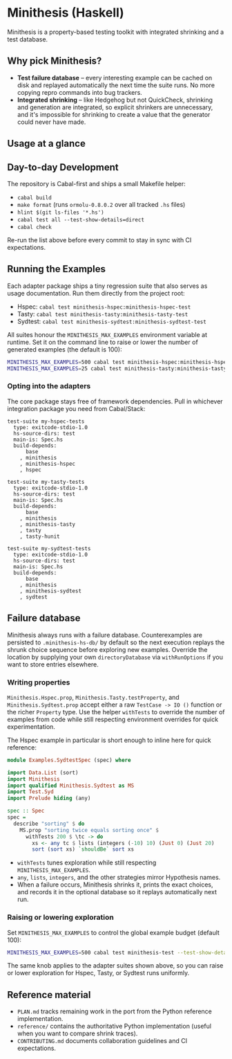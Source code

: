 # Minithesis (Haskell)

Minithesis is a property-based testing toolkit with integrated shrinking and a test database.

## Why pick Minithesis?

- **Test failure database** – every interesting example can be cached on disk and replayed automatically the next time the suite runs. No more copying repro commands into bug trackers.
- **Integrated shrinking** – like Hedgehog but not QuickCheck, shrinking and generation are integrated, so explicit shrinkers are unnecessary, and it's impossible for shrinking to create a value that the generator could never have made.

## Usage at a glance

## Day-to-day Development

The repository is Cabal-first and ships a small Makefile helper:

- `cabal build`
- `make format` (runs `ormolu-0.8.0.2` over all tracked `.hs` files)
- `hlint $(git ls-files '*.hs')`
- `cabal test all --test-show-details=direct`
- `cabal check`

Re-run the list above before every commit to stay in sync with CI expectations.

## Running the Examples

Each adapter package ships a tiny regression suite that also serves as usage documentation. Run them directly from the project root:

- Hspec: `cabal test minithesis-hspec:minithesis-hspec-test`
- Tasty: `cabal test minithesis-tasty:minithesis-tasty-test`
- Sydtest: `cabal test minithesis-sydtest:minithesis-sydtest-test`

All suites honour the `MINITHESIS_MAX_EXAMPLES` environment variable at runtime. Set it on the command line to raise or lower the number of generated examples (the default is 100):

```bash
MINITHESIS_MAX_EXAMPLES=500 cabal test minithesis-hspec:minithesis-hspec-test
MINITHESIS_MAX_EXAMPLES=25 cabal test minithesis-tasty:minithesis-tasty-test
```

### Opting into the adapters

The core package stays free of framework dependencies. Pull in whichever integration package you need from Cabal/Stack:

```cabal
test-suite my-hspec-tests
  type: exitcode-stdio-1.0
  hs-source-dirs: test
  main-is: Spec.hs
  build-depends:
      base
    , minithesis
    , minithesis-hspec
    , hspec

test-suite my-tasty-tests
  type: exitcode-stdio-1.0
  hs-source-dirs: test
  main-is: Spec.hs
  build-depends:
      base
    , minithesis
    , minithesis-tasty
    , tasty
    , tasty-hunit

test-suite my-sydtest-tests
  type: exitcode-stdio-1.0
  hs-source-dirs: test
  main-is: Spec.hs
  build-depends:
      base
    , minithesis
    , minithesis-sydtest
    , sydtest
```

## Failure database

Minithesis always runs with a failure database. Counterexamples are persisted to `.minithesis-hs-db/` by default so the next execution replays the shrunk choice sequence before exploring new examples. Override the location by supplying your own `directoryDatabase` via `withRunOptions` if you want to store entries elsewhere.

### Writing properties

`Minithesis.Hspec.prop`, `Minithesis.Tasty.testProperty`, and `Minithesis.Sydtest.prop` accept either a raw `TestCase -> IO ()` function or the richer `Property` type. Use the helper `withTests` to override the number of examples from code while still respecting environment overrides for quick experimentation.

The Hspec example in particular is short enough to inline here for quick reference:

```haskell
module Examples.SydtestSpec (spec) where

import Data.List (sort)
import Minithesis
import qualified Minithesis.Sydtest as MS
import Test.Syd
import Prelude hiding (any)

spec :: Spec
spec =
  describe "sorting" $ do
    MS.prop "sorting twice equals sorting once" $
      withTests 200 $ \tc -> do
        xs <- any tc $ lists (integers (-10) 10) (Just 0) (Just 20)
        sort (sort xs) `shouldBe` sort xs
```

- `withTests` tunes exploration while still respecting `MINITHESIS_MAX_EXAMPLES`.
- `any`, `lists`, `integers`, and the other strategies mirror Hypothesis names.
- When a failure occurs, Minithesis shrinks it, prints the exact choices, and records it in the optional database so it replays automatically next run.

### Raising or lowering exploration

Set `MINITHESIS_MAX_EXAMPLES` to control the global example budget (default 100):

```bash
MINITHESIS_MAX_EXAMPLES=500 cabal test minithesis-test --test-show-details=direct
```

The same knob applies to the adapter suites shown above, so you can raise or lower exploration for Hspec, Tasty, or Sydtest runs uniformly.

## Reference material

- `PLAN.md` tracks remaining work in the port from the Python reference implementation.
- `reference/` contains the authoritative Python implementation (useful when you want to compare shrink traces).
- `CONTRIBUTING.md` documents collaboration guidelines and CI expectations.
